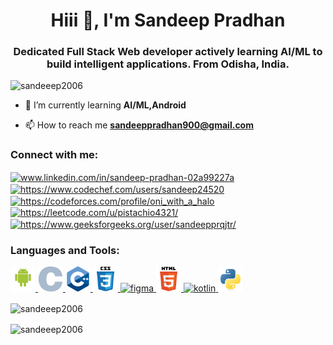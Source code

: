<h1 align="center">Hiii 👋, I'm Sandeep Pradhan</h1>
<h3 align="center">Dedicated Full Stack Web developer actively learning AI/ML to build intelligent applications. From Odisha, India.</h3>

<p align="left"> <img src="https://komarev.com/ghpvc/?username=sandeeep2006&label=Profile%20views&color=0e75b6&style=flat" alt="sandeeep2006" /> </p>

- 🌱 I’m currently learning **AI/ML,Android**

- 📫 How to reach me **sandeeppradhan900@gmail.com**

<h3 align="left">Connect with me:</h3>
<p align="left">
<a href="https://linkedin.com/in/www.linkedin.com/in/sandeep-pradhan-02a99227a" target="blank"><img align="center" src="https://raw.githubusercontent.com/rahuldkjain/github-profile-readme-generator/master/src/images/icons/Social/linked-in-alt.svg" alt="www.linkedin.com/in/sandeep-pradhan-02a99227a" height="30" width="40" /></a>
<a href="https://www.codechef.com/users/https://www.codechef.com/users/sandeep24520" target="blank"><img align="center" src="https://cdn.jsdelivr.net/npm/simple-icons@3.1.0/icons/codechef.svg" alt="https://www.codechef.com/users/sandeep24520" height="30" width="40" /></a>
<a href="https://codeforces.com/profile/https://codeforces.com/profile/oni_with_a_halo" target="blank"><img align="center" src="https://raw.githubusercontent.com/rahuldkjain/github-profile-readme-generator/master/src/images/icons/Social/codeforces.svg" alt="https://codeforces.com/profile/oni_with_a_halo" height="30" width="40" /></a>
<a href="https://www.leetcode.com/https://leetcode.com/u/pistachio4321/" target="blank"><img align="center" src="https://raw.githubusercontent.com/rahuldkjain/github-profile-readme-generator/master/src/images/icons/Social/leet-code.svg" alt="https://leetcode.com/u/pistachio4321/" height="30" width="40" /></a>
<a href="https://auth.geeksforgeeks.org/user/https://www.geeksforgeeks.org/user/sandeepprqjtr/" target="blank"><img align="center" src="https://raw.githubusercontent.com/rahuldkjain/github-profile-readme-generator/master/src/images/icons/Social/geeks-for-geeks.svg" alt="https://www.geeksforgeeks.org/user/sandeepprqjtr/" height="30" width="40" /></a>
</p>

<h3 align="left">Languages and Tools:</h3>
<p align="left"> <a href="https://developer.android.com" target="_blank" rel="noreferrer"> <img src="https://raw.githubusercontent.com/devicons/devicon/master/icons/android/android-original-wordmark.svg" alt="android" width="40" height="40"/> </a> <a href="https://www.cprogramming.com/" target="_blank" rel="noreferrer"> <img src="https://raw.githubusercontent.com/devicons/devicon/master/icons/c/c-original.svg" alt="c" width="40" height="40"/> </a> <a href="https://www.w3schools.com/cpp/" target="_blank" rel="noreferrer"> <img src="https://raw.githubusercontent.com/devicons/devicon/master/icons/cplusplus/cplusplus-original.svg" alt="cplusplus" width="40" height="40"/> </a> <a href="https://www.w3schools.com/css/" target="_blank" rel="noreferrer"> <img src="https://raw.githubusercontent.com/devicons/devicon/master/icons/css3/css3-original-wordmark.svg" alt="css3" width="40" height="40"/> </a> <a href="https://www.figma.com/" target="_blank" rel="noreferrer"> <img src="https://www.vectorlogo.zone/logos/figma/figma-icon.svg" alt="figma" width="40" height="40"/> </a> <a href="https://www.w3.org/html/" target="_blank" rel="noreferrer"> <img src="https://raw.githubusercontent.com/devicons/devicon/master/icons/html5/html5-original-wordmark.svg" alt="html5" width="40" height="40"/> </a> <a href="https://kotlinlang.org" target="_blank" rel="noreferrer"> <img src="https://www.vectorlogo.zone/logos/kotlinlang/kotlinlang-icon.svg" alt="kotlin" width="40" height="40"/> </a> <a href="https://www.python.org" target="_blank" rel="noreferrer"> <img src="https://raw.githubusercontent.com/devicons/devicon/master/icons/python/python-original.svg" alt="python" width="40" height="40"/> </a> </p>

<p><img align="center" src="https://github-readme-stats.vercel.app/api/top-langs?username=sandeeep2006&show_icons=true&locale=en&layout=compact" alt="sandeeep2006" /></p>

<p><img align="center" src="https://github-readme-streak-stats.herokuapp.com/?user=sandeeep2006&" alt="sandeeep2006" /></p>
